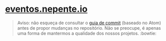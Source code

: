 <h1><a href="http://eventos.nepente.io/" target="_blank">eventos.nepente.io</a></h1>

> Aviso: não esqueça de consultar o <a href="https://atom.io/docs/latest/contributing#git-commit-messages" target="_blank">guia de commit</a> (baseado no Atom) antes de propor mudanças no repositório. Não se preocupe, é apenas uma forma de mantermos a qualidade dos nossos projetos. :bowtie:
